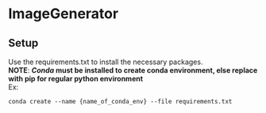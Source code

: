 # ImageGenerator

## Setup

Use the requirements.txt to install the necessary packages.<br />
__NOTE__: __*Conda* must be installed to create conda environment, else replace with pip for regular python environment__<br />
Ex:
```
conda create --name {name_of_conda_env} --file requirements.txt
```
